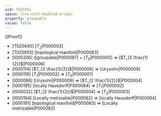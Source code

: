 ```yaml
---
uid: T025951
space: line-with-doubled-origin
property: groupable
value: false
---
```

[[Proof]]

* [T025640] [$T_2$|P000003]
* [T025655] [topological manifold|P000083]
* [I000206] ([groupable|P000087] + [$T_0$|P000001]) => [$T_{3 \frac{1}{2}}$|P000006]
* [I000114] [$T_{3 \frac{1}{2}}$|P000006] => [Urysohn|P000009]
* [I000119] [$T_1$|P000002] => [$T_0$|P000001]
* [I000086] [Urysohn|P000009] => [$T_{2 \frac{1}{2}}$|P000004]
* [I000195] [locally Hausdorff|P000084] => [$T_1$|P000002]
* [I000032] [$T_{2 \frac{1}{2}}$|P000004] => [$T_2$|P000003]
* [I000194] [Locally metrizable|P000082] => [locally Hausdorff|P000084]
* [I000191] [topological manifold|P000083] => [Locally metrizable|P000082]

